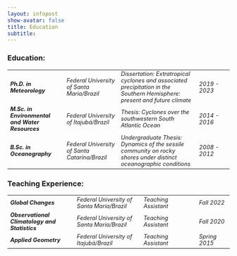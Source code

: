 ```yaml
---
layout: infopost
show-avatar: false
title: Education
subtitle:
---
```

### Education:

<table>
    <tr style="font-size: 0.8em;">
        <td><i><b>Ph.D. in Meteorology</b></i></td>
        <td><i>Federal University of Santa Maria/Brazil</i></td>
        <td><i>Dissertation: Extratropical cyclones and associated precipitation in the Southern Hemisphere: present and future climate</i></td>
        <td style="width: 15%;"><i>2019 - 2023</i></td>
    </tr>
    <tr style="font-size: 0.8em;">
        <td><i><b>M.Sc. in Environmental and Water Resources</b></i></td>
        <td><i>Federal University of Itajubá/Brazil</i></td>
        <td><i>Thesis: Cyclones over the southwestern South Atlantic Ocean</i></td>
        <td style="width: 15%;"><i>2014 - 2016</i></td>
    </tr>
    <tr style="font-size: 0.8em;">
        <td><i><b>B.Sc. in Oceanography</b></i></td>
        <td><i>Federal University of Santa Catarina/Brazil</i></td>
        <td ><i>Undergraduate Thesis: Dynamics of the sessile community on rocky shores under distinct oceanographic conditions</i></td>
        <td style="width: 15%;"><i>2008 - 2012</i></td>
    </tr>
</table>

### Teaching Experience:

<table>
    <tr style="font-size: 0.8em;">
        <td style="width: 30%;"><i><b>Global Changes</b></i></td>
        <td style="width: 30%;"><i>Federal University of Santa Maria/Brazil</i></td>
        <td><i>Teaching Assistant</i></td>
        <td style="width: 15%;"><i>Fall 2022</i></td>
    </tr>
    <tr style="font-size: 0.8em;">
        <td style="width: 30%;"><i><b>Observational Climatology and Statistics</b></i></td>
        <td style="width: 30%;"><i>Federal University of Santa Maria/Brazil</i></td>
        <td><i>Teaching Assistant</i></td>
        <td style="width: 15%;"><i>Fall 2020</i></td>
    </tr>
    <tr style="font-size: 0.8em;">
        <td style="width: 30%;"><i><b>Applied Geometry</b></i></td>
        <td style="width: 30%;"><i>Federal University of Itajubá/Brazil</i></td>
        <td><i>Teaching Assistant</i></td>
        <td style="width: 15%;"><i>Spring 2015</i></td>
    </tr>
</table>
